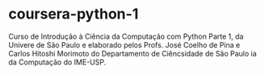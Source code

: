 # coursera-python-1
Curso de Introdução à Ciência da Computação com Python Parte 1, da Univere de São Paulo e elaborado pelos Profs. José Coelho de Pina e Carlos Hitoshi Morimoto do Departamento de Ciêncsidade de São Paulo ia da Computação do IME-USP. 
